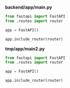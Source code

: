 **backend/app/main.py**
```python
from fastapi import FastAPI
from .routes import router

app = FastAPI()

app.include_router(router)
```

**tmp/app/main2.py**

```python
from fastapi import FastAPI
from .routes import router

app = FastAPI()

app.include_router(router)
```
